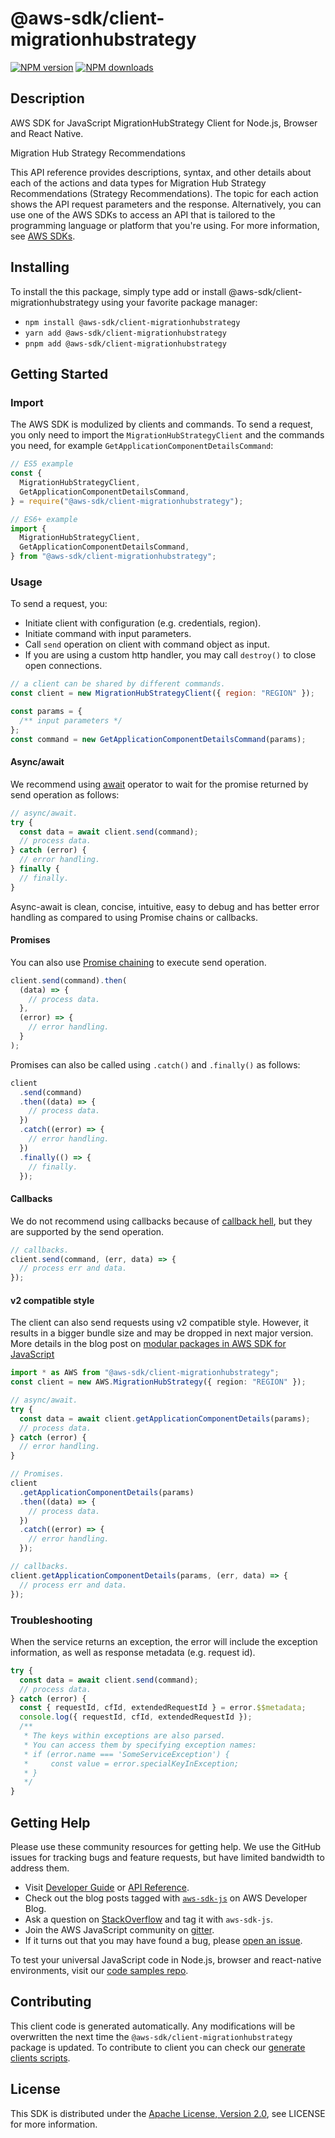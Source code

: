 <!-- generated file, do not edit directly -->

# @aws-sdk/client-migrationhubstrategy

[![NPM version](https://img.shields.io/npm/v/@aws-sdk/client-migrationhubstrategy/latest.svg)](https://www.npmjs.com/package/@aws-sdk/client-migrationhubstrategy)
[![NPM downloads](https://img.shields.io/npm/dm/@aws-sdk/client-migrationhubstrategy.svg)](https://www.npmjs.com/package/@aws-sdk/client-migrationhubstrategy)

## Description

AWS SDK for JavaScript MigrationHubStrategy Client for Node.js, Browser and React Native.

<fullname>Migration Hub Strategy Recommendations</fullname>

<p>This API reference provides descriptions, syntax, and other details about each of the
actions and data types for Migration Hub Strategy Recommendations (Strategy Recommendations). The topic for each action shows the API
request parameters and the response. Alternatively, you can use one of the AWS SDKs to
access an API that is tailored to the programming language or platform that you're using. For
more information, see <a href="http://aws.amazon.com/tools/#SDKs">AWS SDKs</a>.</p>

## Installing

To install the this package, simply type add or install @aws-sdk/client-migrationhubstrategy
using your favorite package manager:

- `npm install @aws-sdk/client-migrationhubstrategy`
- `yarn add @aws-sdk/client-migrationhubstrategy`
- `pnpm add @aws-sdk/client-migrationhubstrategy`

## Getting Started

### Import

The AWS SDK is modulized by clients and commands.
To send a request, you only need to import the `MigrationHubStrategyClient` and
the commands you need, for example `GetApplicationComponentDetailsCommand`:

```js
// ES5 example
const {
  MigrationHubStrategyClient,
  GetApplicationComponentDetailsCommand,
} = require("@aws-sdk/client-migrationhubstrategy");
```

```ts
// ES6+ example
import {
  MigrationHubStrategyClient,
  GetApplicationComponentDetailsCommand,
} from "@aws-sdk/client-migrationhubstrategy";
```

### Usage

To send a request, you:

- Initiate client with configuration (e.g. credentials, region).
- Initiate command with input parameters.
- Call `send` operation on client with command object as input.
- If you are using a custom http handler, you may call `destroy()` to close open connections.

```js
// a client can be shared by different commands.
const client = new MigrationHubStrategyClient({ region: "REGION" });

const params = {
  /** input parameters */
};
const command = new GetApplicationComponentDetailsCommand(params);
```

#### Async/await

We recommend using [await](https://developer.mozilla.org/en-US/docs/Web/JavaScript/Reference/Operators/await)
operator to wait for the promise returned by send operation as follows:

```js
// async/await.
try {
  const data = await client.send(command);
  // process data.
} catch (error) {
  // error handling.
} finally {
  // finally.
}
```

Async-await is clean, concise, intuitive, easy to debug and has better error handling
as compared to using Promise chains or callbacks.

#### Promises

You can also use [Promise chaining](https://developer.mozilla.org/en-US/docs/Web/JavaScript/Guide/Using_promises#chaining)
to execute send operation.

```js
client.send(command).then(
  (data) => {
    // process data.
  },
  (error) => {
    // error handling.
  }
);
```

Promises can also be called using `.catch()` and `.finally()` as follows:

```js
client
  .send(command)
  .then((data) => {
    // process data.
  })
  .catch((error) => {
    // error handling.
  })
  .finally(() => {
    // finally.
  });
```

#### Callbacks

We do not recommend using callbacks because of [callback hell](http://callbackhell.com/),
but they are supported by the send operation.

```js
// callbacks.
client.send(command, (err, data) => {
  // process err and data.
});
```

#### v2 compatible style

The client can also send requests using v2 compatible style.
However, it results in a bigger bundle size and may be dropped in next major version. More details in the blog post
on [modular packages in AWS SDK for JavaScript](https://aws.amazon.com/blogs/developer/modular-packages-in-aws-sdk-for-javascript/)

```ts
import * as AWS from "@aws-sdk/client-migrationhubstrategy";
const client = new AWS.MigrationHubStrategy({ region: "REGION" });

// async/await.
try {
  const data = await client.getApplicationComponentDetails(params);
  // process data.
} catch (error) {
  // error handling.
}

// Promises.
client
  .getApplicationComponentDetails(params)
  .then((data) => {
    // process data.
  })
  .catch((error) => {
    // error handling.
  });

// callbacks.
client.getApplicationComponentDetails(params, (err, data) => {
  // process err and data.
});
```

### Troubleshooting

When the service returns an exception, the error will include the exception information,
as well as response metadata (e.g. request id).

```js
try {
  const data = await client.send(command);
  // process data.
} catch (error) {
  const { requestId, cfId, extendedRequestId } = error.$$metadata;
  console.log({ requestId, cfId, extendedRequestId });
  /**
   * The keys within exceptions are also parsed.
   * You can access them by specifying exception names:
   * if (error.name === 'SomeServiceException') {
   *     const value = error.specialKeyInException;
   * }
   */
}
```

## Getting Help

Please use these community resources for getting help.
We use the GitHub issues for tracking bugs and feature requests, but have limited bandwidth to address them.

- Visit [Developer Guide](https://docs.aws.amazon.com/sdk-for-javascript/v3/developer-guide/welcome.html)
  or [API Reference](https://docs.aws.amazon.com/AWSJavaScriptSDK/v3/latest/index.html).
- Check out the blog posts tagged with [`aws-sdk-js`](https://aws.amazon.com/blogs/developer/tag/aws-sdk-js/)
  on AWS Developer Blog.
- Ask a question on [StackOverflow](https://stackoverflow.com/questions/tagged/aws-sdk-js) and tag it with `aws-sdk-js`.
- Join the AWS JavaScript community on [gitter](https://gitter.im/aws/aws-sdk-js-v3).
- If it turns out that you may have found a bug, please [open an issue](https://github.com/aws/aws-sdk-js-v3/issues/new/choose).

To test your universal JavaScript code in Node.js, browser and react-native environments,
visit our [code samples repo](https://github.com/aws-samples/aws-sdk-js-tests).

## Contributing

This client code is generated automatically. Any modifications will be overwritten the next time the `@aws-sdk/client-migrationhubstrategy` package is updated.
To contribute to client you can check our [generate clients scripts](https://github.com/aws/aws-sdk-js-v3/tree/main/scripts/generate-clients).

## License

This SDK is distributed under the
[Apache License, Version 2.0](http://www.apache.org/licenses/LICENSE-2.0),
see LICENSE for more information.
